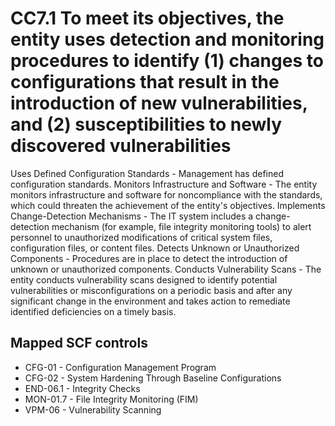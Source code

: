 # CC7.1 To meet its objectives, the entity uses detection and monitoring procedures to identify (1) changes to configurations that result in the introduction of new vulnerabilities, and (2) susceptibilities to newly discovered vulnerabilities
Uses Defined Configuration Standards - Management has defined configuration standards. Monitors Infrastructure and Software - The entity monitors infrastructure and software for noncompliance with the standards, which could threaten the achievement of the entity's objectives. Implements Change-Detection Mechanisms - The IT system includes a change-detection mechanism (for example, file integrity monitoring tools) to alert personnel to unauthorized modifications of critical system files, configuration files, or content files. Detects Unknown or Unauthorized Components - Procedures are in place to detect the introduction of unknown or unauthorized components. Conducts Vulnerability Scans - The entity conducts vulnerability scans designed to identify potential vulnerabilities or misconfigurations on a periodic basis and after any significant change in the environment and takes action to remediate identified deficiencies on a timely basis.
## Mapped SCF controls
- CFG-01 - Configuration Management Program
- CFG-02 - System Hardening Through Baseline Configurations
- END-06.1 - Integrity Checks
- MON-01.7 - File Integrity Monitoring (FIM)
- VPM-06 - Vulnerability Scanning